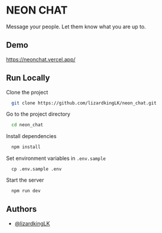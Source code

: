 
# NEON CHAT

Message your people. Let them know what you are up to.




## Demo

https://neonchat.vercel.app/


## Run Locally

Clone the project

```bash
  git clone https://github.com/lizardkingLK/neon_chat.git
```

Go to the project directory

```bash
  cd neon_chat
```

Install dependencies

```bash
  npm install
```

Set environment variables in `.env.sample`

```
  cp .env.sample .env
```

Start the server

```bash
  npm run dev
```


## Authors

- [@lizardkingLK](https://github.com/lizardkingLK)

